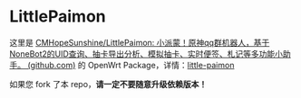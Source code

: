 # LittlePaimon

这里是 [CMHopeSunshine/LittlePaimon: 小派蒙！原神qq群机器人，基于NoneBot2的UID查询、抽卡导出分析、模拟抽卡、实时便签、札记等多功能小助手。 (github.com)](https://github.com/CMHopeSunshine/LittlePaimon) 的 OpenWrt Package，详情：[little-paimon](little-paimon)

如果您 fork 了本 repo，**请一定不要随意升级依赖版本！**

